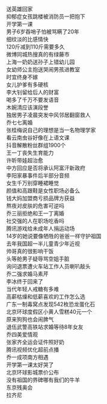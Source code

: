 送英雄回家  
抑郁症女孩跳楼被消防员一把抱下  
开学第一课  
男子6岁吞哨子怕被骂瞒了20年  
细纹淡的比感情快  
120斤减到110斤需要多久  
微博同城热搜真的有绿藤市  
上海一奶奶送孙子上错幼儿园  
女幼师公主抱送哭闹男孩进教室  
时宜终身不嫁  
女儿护爹有多硬核  
李大钊留给后人的财富  
喝多了千万不要发语音  
木婉清应该演段誉  
独居男子凌晨突发中风邻居翻窗救人  
乔七七离婚  
张桂梅说自己的理想是当一名物理学家  
看云南虫谷好像在上语文课  
抖音解散粉丝群组1900个  
王一丁丧失生育能力  
许昕带娃超治愈  
中方回应是否将承认阿富汗新政府  
李阳家暴事件后半部分音频  
女生千万别穿睡裙睡觉  
颜值和高跟鞋是女性职场必备么  
钱大妈加盟商亏损品牌方获益  
熬夜对皮肤的危害可逆吗  
乔三丽拒绝和王一丁离婚  
社交强的人在职场吃香吗  
腾讯游戏给未成年人捐运动场  
14岁的她说要像牺牲的爸爸一样守护祖国  
去年我国超一半儿童青少年近视  
帅哥真的很影响干饭  
头等舱男子疑辱骂空姐手脏  
询问退票遭火车站工作人员喇叭敲头  
乔二强求婚马素芹  
李冰终于回来了  
当代年轻人戒糖有多难  
高薪枯燥和低薪喜欢的工作怎么选  
广东一制毒窝点发现542枚恐龙蛋化石  
北京环球度假区小黄人雪糕40元一个  
原来狗狗也会闹脾气  
退伍武警高铁站求婚等待8年女友  
乔四美爱情观  
张家齐全运会证件照好奶  
腾讯视频优化超前点播  
乔一成项南方相遇  
开学第一课太好哭了  
北京环球影城票价公布  
没有祖国的界碑哪有我们的牛羊  
东京残奥会  
拉齐尼  
